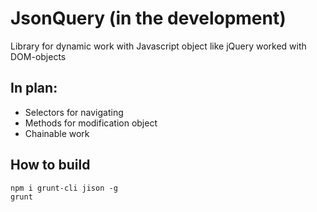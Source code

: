 JsonQuery (in the development)
=============

Library for dynamic work with Javascript object like jQuery worked with DOM-objects

In plan:
-------------
* Selectors for navigating
* Methods for modification object
* Chainable work

How to build
-------------
```
npm i grunt-cli jison -g
grunt
```
